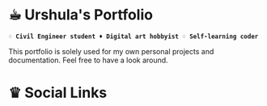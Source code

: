 # ☕︎ Urshula's Portfolio
**`♢ Civil Engineer student ♦ Digital art hobbyist ♢ Self-learning coder`** 

This portfolio is solely used for my own personal projects and documentation. Feel free to have a look around. 

# ♛ Social Links
